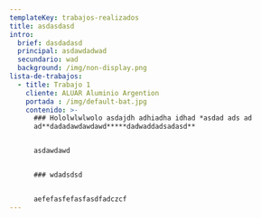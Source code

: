 ```yaml
---
templateKey: trabajos-realizados
title: asdasdasd
intro:
  brief: dasdadasd
  principal: asdawdadwad
  secundario: wad
  background: /img/non-display.png
lista-de-trabajos:
  - title: Trabajo 1
    cliente: ALUAR Aluminio Argention
    portada : /img/default-bat.jpg
    contenido: >-
      ### Hololwlwlwolo asdajdh adhiadha idhad *asdad ads ad
      ad**dadadawdawdawd*****dadwaddadsadasd**


      asdawdawd


      ### wdadsdsd


      aefefasfefasfasdfadczcf
---
```

